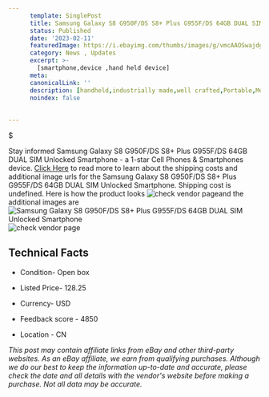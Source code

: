 ```yaml
---
      template: SinglePost
      title: Samsung Galaxy S8 G950F/DS S8+ Plus G955F/DS 64GB DUAL SIM Unlocked Smartphone
      status: Published
      date: '2023-02-11'
      featuredImage: https://i.ebayimg.com/thumbs/images/g/vmcAAOSwajdg7eS~/s-l225.jpg
      category: News , Updates
      excerpt: >-
        [smartphone,device ,hand held device]
      meta:
      canonicalLink: ''
      description: [handheld,industrially made,well crafted,Portable,Mobile,Compact,Convenient,Lightweight,Maneuverable,Man-portable,Miniature,Carriable,Hand-held,Light,Holdable,Transportable,Mobile device,Pocket-sized,On-the-go,Wireless,Cordless,Compact size,Convenient size, smartphone,device ,hand held device]
      noindex: false
      
        
---
```

$

Stay informed Samsung Galaxy S8 G950F/DS S8+ Plus G955F/DS 64GB DUAL SIM Unlocked Smartphone - a 1-star Cell Phones & Smartphones device. [Click Here](https://www.ebay.com/itm/125612432859?hash=item1d3f159ddb%3Ag%3AvmcAAOSwajdg7eS%7E&mkevt=1&mkcid=1&mkrid=711-53200-19255-0&campid=%253CePNCampaignId%253E&customid=%253CreferenceId%253E&toolid=10049) to read more to learn about the shipping costs and additional image urls for the Samsung Galaxy S8 G950F/DS S8+ Plus G955F/DS 64GB DUAL SIM Unlocked Smartphone. Shipping cost is undefined. Here is how the product looks ![check vendor page](https://i.ebayimg.com/thumbs/images/g/vmcAAOSwajdg7eS~/s-l225.jpg)and the additional images are![Samsung Galaxy S8 G950F/DS S8+ Plus G955F/DS 64GB DUAL SIM Unlocked Smartphone](https://i.ebayimg.com/images/g/vmcAAOSwajdg7eS~/s-l225.jpg)![check vendor page](https://origin-galleryplus.ebayimg.com/ws/web/125612432859_2_0_1/225x225.jpg,https://origin-galleryplus.ebayimg.com/ws/web/125612432859_3_0_1/225x225.jpg,https://origin-galleryplus.ebayimg.com/ws/web/125612432859_4_0_1/225x225.jpg,https://origin-galleryplus.ebayimg.com/ws/web/125612432859_5_0_1/225x225.jpg)



 ## Technical Facts 



     
      

 - Condition- Open box 


      

 - Listed Price- 128.25 


      

 - Currency- USD 


      

 - Feedback score - 4850 


      

 - Location - CN 


      
      

 *_This post may contain affiliate links from eBay and other third-party websites. As an eBay affiliate, we earn from qualifying purchases. Although we do our best to keep the information up-to-date and accurate, please check the date and all details with the vendor's website before making a purchase. Not all data may be accurate._*






